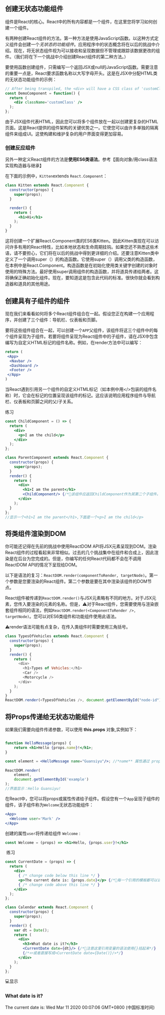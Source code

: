 ## 创建无状态功能组件

组件是React的核心。React中的所有内容都是一个组件，在这里您将学习如何创建一个组件。

有两种创建React组件的方法。第一种方法是使用JavaScript函数。以这种方式定义组件会创建一个*无状态的功能组件*。应用程序中的状态概念将在以后的挑战中介绍。现在，将无状态组件视为可以接收和呈现数据但不管理或跟踪该数据更改的组件。（我们将在下一个挑战中介绍创建React组件的第二种方法。）

要使用函数创建组件，只需编写一个返回JSX或null的JavaScript函数。需要注意的重要一点是，React要求函数名称以大写字母开头。这是在JSX中分配HTML类的无状态功能组件的示例：

```jsx
// After being transpiled, the <div> will have a CSS class of 'customClass'
const DemoComponent = function() {
  return (
    <div className='customClass' />
  );
};
```

由于JSX组件代表HTML，因此您可以将多个组件放在一起以创建更复杂的HTML页面。这是React提供的组件架构的关键优势之一。它使您可以由许多单独的隔离组件来组成UI。这使构建和维护复杂的用户界面变得更加容易。



### 创建反应组件 

另外一种定义React组件的方法是**使用ES6类语法**。参考【面向对象/用class语法实现构造器与继承】

在下面的示例中，`Kitten`extends `React.Component`：

```jsx
class Kitten extends React.Component {
  constructor(props) {
    super(props);
  }

  render() {
    return (
      <h1>Hi</h1>
    );
  }
}
```

这将创建一个扩展React.Component类的ES6类Kitten。因此Kitten类现在可以访问许多有用的React特性，比如本地状态和生命周期挂钩。如果您还不熟悉这些术语，请不要担心，它们将在以后的挑战中得到更详细的介绍。还要注意Kitten类中定义了一个调用super（）的构造函数。它使用super（）调用父类的构造函数，在本例中是React.Component。构造函数是在初始化使用类关键字创建的对象时使用的特殊方法。最好使用super调用组件的构造函数，并将道具传递给两者。这将确保正确初始化组件。现在，要知道这是包含此代码的标准。很快你就会看到构造器和道具的其他用途。 

## 创建具有子组件的组件

现在我们来看看如何将多个React组件组合在一起。假设您正在构建一个应用程序，并创建了三个组件：导航栏、仪表板和页脚。


要将这些组件组合在一起，可以创建一个`APP`父组件，该组件将这三个组件中的每个组件呈现为子组件。若要将组件呈现为React组件中的子组件，请在JSX中包含编写为自定义HTML标记的组件名称。例如，在render方法中可以编写：

```jsx
return (
 <App>
  <Navbar />
  <Dashboard />
  <Footer />
 </App>
)
```

 当React遇到引用另一个组件的自定义HTML标记（如本例中用</>包装的组件名称）时，它会在标记的位置呈现该组件的标记。这应该说明应用程序组件与导航栏、仪表板和页脚之间的父/子关系。 

练习

```jsx
const ChildComponent = () => {
  return (
    <div>
      <p>I am the child</p>
    </div>
  );
};

class ParentComponent extends React.Component {
  constructor(props) {
    super(props);
  }
  render() {
    return (
      <div>
        <h1>I am the parent</h1>
        <ChildComponent/> {/*🙋该组件应返回ChildComponent作为其第二个子组件。*/}
      </div>
    );
  }
};
//显示一个<h1>I am the parent</h1>,下面是一个<p>I am the child</p>
```

## 将类组件渲染到DOM

你可能还记得在先前的挑战中使用ReactDOM API将JSX元素呈现到DOM。渲染React组件的过程看起来非常相似。过去的几个挑战集中在组件和合成上，因此渲染是在后台为您完成的。但是，你编写的任何React代码都不会在不调用ReactDOM API的情况下呈现给DOM。

以下是语法的复习：`ReactDOM.render(componentToRender, targetNode)`。第一个参数是您要渲染的React组件。第二个参数是要在其中渲染该组件的DOM节点。

React组件被传递到`ReactDOM.render()`与JSX元素略有不同的地方。对于JSX元素，您传入要渲染的元素的名称。但是，⚠️对于React组件，您需要使用与渲染嵌套组件相同的语法，例如`ReactDOM.render(<ComponentToRender />, targetNode)`。您可以对ES6类组件和功能组件使用此语法。

 ⚠️render语法可能有点复杂，在传入类组件时需要使用三角括号。

```javascript
class TypesOfVehicles extends React.Component {
  constructor(props) {
    super(props);
  }
  render() {
    return (
      <div>
        <h1>Types of Vehicles:</h1>
        <Car />
        <Motorcycle />
      </div>
    );
  }
}	
ReactDOM.render(<TypesOfVehicles />, document.getElementById("node-id"));
```



## 将Props传递给无状态功能组件

如果我们需要向组件传递参数，可以使用 **this.props**  对象,实例如下：

```jsx

function HelloMessage(props) {
    return <h1>Hello {props.name}!</h1>;
}

const element = <HelloMessage name="Guansiyu"/>; //*name** 属性通过 props.name 来获取。
 
ReactDOM.render(
    element,
    document.getElementById('example')
);
//界面显示：Hello Guansiyu!
```

在React中，您可以将props或属性传递给子组件。假设您有一个`App`呈现子组件的组件，该子组件称为`Welcome`无状态功能组件：

```jsx
<App>
  <Welcome user='Mark' />
</App>

```

创建的属性`user`将传递给组件 `Welcome` :

```jsx
const Welcome = (props) => <h1>Hello, {props.user}!</h1>
```

​	练习

```jsx
const CurrentDate = (props) => {
  return (
    <div>
      { /* change code below this line */ }
      <p>The current date is: {props.date}</p> {/*🙋每一个引用的模板都可以访问到*/}
      { /* change code above this line */ }
    </div>
  );
};

class Calendar extends React.Component {
  constructor(props) {
    super(props);
  }
  render() {
    var dt = Date();
    return (
      <div>
        <h3>What date is it?</h3>
        <CurrentDate date={dt}/> {/*🙋注意这里引用变量的语法使用{}括起来*/}
       	{/*✏️或者直接写成<CurrentDate date={Date()}/>*/}			
      </div>
    );
  }
};

```

💻显示

### What date is it?

The current date is: Wed Mar 11 2020 00:07:06 GMT+0800 (中国标准时间)

